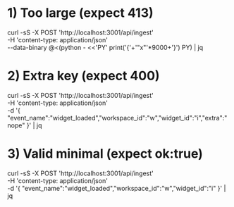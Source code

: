 # 1) Too large (expect 413)
curl -sS -X POST 'http://localhost:3001/api/ingest' \
  -H 'content-type: application/json' \
  --data-binary @<(python - <<'PY'
print('{'+'"x"'*9000+'}')
PY) | jq

# 2) Extra key (expect 400)
curl -sS -X POST 'http://localhost:3001/api/ingest' \
  -H 'content-type: application/json' \
  -d '{ "event_name":"widget_loaded","workspace_id":"w","widget_id":"i","extra":"nope" }' | jq

# 3) Valid minimal (expect ok:true)
curl -sS -X POST 'http://localhost:3001/api/ingest' \
  -H 'content-type: application/json' \
  -d '{ "event_name":"widget_loaded","workspace_id":"w","widget_id":"i" }' | jq


